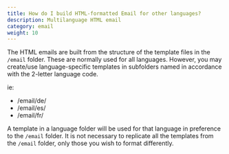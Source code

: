 ```yaml
---
title: How do I build HTML-formatted Email for other languages?
description: Multilanguage HTML email 
category: email
weight: 10
---
```


The HTML emails are built from the structure of the template files in the `/email` folder. These are normally used for all languages.
However, you may create/use language-specific templates in subfolders named in accordance with the 2-letter language code.

ie:

*   /email/de/
*   /email/es/
*   /email/fr/

A template in a language folder will be used for that language in preference to the `/email` folder. It is not necessary to replicate all the templates from the `/email` folder, only those you wish to format differently. 
